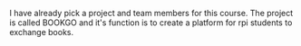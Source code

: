 I have already pick a project and team members for this course. The project is called BOOKGO and it's function is to create a platform for rpi students to exchange books.

